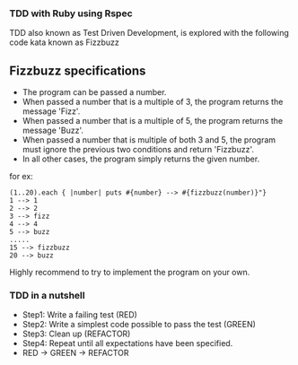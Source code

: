 ### TDD with Ruby using Rspec
TDD also known as Test Driven Development, is explored with the following code kata known as Fizzbuzz

## Fizzbuzz specifications
* The program can be passed a number.
* When passed a number that is a multiple of 3, the program returns the message 'Fizz'.
* When passed a number that is a multiple of 5, the program returns the message 'Buzz'.
* When passed a number that is multiple of both 3 and 5, the program must ignore the previous two conditions and return 'Fizzbuzz'.
* In all other cases, the program simply returns the given number.

for ex:
```irb
(1..20).each { |number| puts #{number} --> #{fizzbuzz(number)}"}
1 --> 1
2 --> 2
3 --> fizz
4 --> 4
5 --> buzz
.....
15 --> fizzbuzz
20 --> buzz
```
Highly recommend to try to implement the program on your own.

### TDD in a nutshell

* Step1: Write a failing test (RED)
* Step2: Write a simplest code possible to pass the test (GREEN)
* Step3: Clean up (REFACTOR)
* Step4: Repeat until all expectations have been specified.
* RED -> GREEN -> REFACTOR
